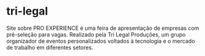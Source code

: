 # tri-legal
Site sobre PRO EXPERIENCE é uma feira de apresentação de empresas com pré-seleção para vagas.  Realizado pela Tri Legal Produções, um grupo organizador de eventos personalizados voltados  à tecnologia e o mercado de trabalho em diferentes setores.
